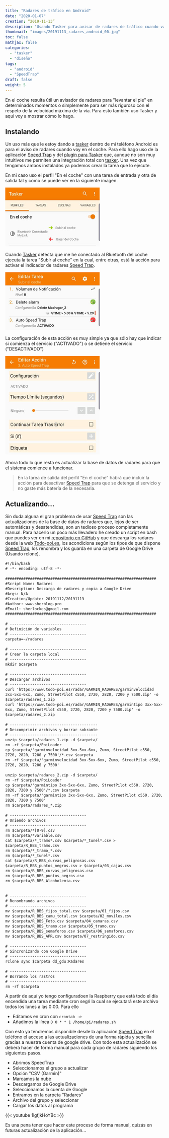 ```yaml
---
title: "Radares de tráfico en Android"
date: "2020-01-07"
creation: “2019-11-13”
description: "Usando Tasker para avisar de radares de tráfico cuando vas en el coche."
thumbnail: "images/20191113_radares_android_00.jpg"
toc: false
mathjax: false
categories:
  - "tasker"
  - "diseño"
tags:
  - "android"
  - "SpeedTrap"
draft: false
weight: 5
---
```

En el coche resulta útil un avisador de radares para "levantar el pie" en determinados momentos o simplemente para ser más riguroso con el respeto de la velocidad máxima de la vía. Para esto también uso Tasker y aquí voy a mostrar cómo lo hago.
<!--more-->

## Instalando
Un uso más que le estoy dando a [tasker] dentro de mi teléfono Android es para el aviso de radares cuando voy en el coche. Para ello hago uso de la aplicación [Speed Trap] y del [plugin para Tasker] que, aunque no son muy intuitivos me permiten una integración total con [tasker]. Una vez que tengamos ambos instalados ya podemos crear la tarea que lo ejecute.

En mi caso uso el perfil "En el coche" con una tarea de entrada y otra de salida tal y como se puede ver en la siguiente imagen.

![imagen_01]

Cuando [Tasker] detecta que me he conectado al Bluetooth del coche ejecuta la tarea "Subir al coche" en la cual, entre otras, está la acción para activar el indicador de radares [Speed Trap].

![imagen_02]

La configuración de esta acción es muy simple ya que sólo hay que indicar si comienza el servicio ("ACTIVADO") o se detiene el servicio ("DESACTIVADO")

![imagen_03]

Ahora todo lo que resta es actualizar la base de datos de radares para que el sistema comience a funcionar.

> En la tarea de salida del perfil "En el coche" habrá que incluir la acción para desactivar [Speed Trap] para que se detenga el servicio y no gaste más batería de la necesaria.


## Actualizando...
Sin duda alguna el gran problema de usar [Speed Trap] son las actualizaciones de la base de datos de radares que, lejos de ser automáticas y desatendidas, son un tedioso proceso completamente manual. Para hacerlo un poco más llevadero he creado un script en bash que puedes ver en mi [repositorio en GitHub] y que descarga los radares desde la web [Todo-poi.es], los acondiciona según los tipos de que dispone [Speed Trap], los renombra y los guarda en una carpeta de Google Drive (Usando rclone).

```
#!/bin/bash
# -*- encoding: utf-8 -*-

###################################################################
#Script Name: Radares
#Description: Descarga de radares y copia a Google Drive
#Args: N/A
#Creation/Update: 20191112/20191113
#Author: www.sherblog.pro                                                
#Email: sherlockes@gmail.com                                           
###################################################################

# ----------------------------------
# Definición de variables
# ----------------------------------
carpeta=~/radares

# ----------------------------------
# Crear la carpeta local
# ----------------------------------
mkdir $carpeta

# ----------------------------------
# Descargar archivos
# ----------------------------------
curl 'https://www.todo-poi.es/radar/GARMIN_RADARES/garminvelocidad 3xx-5xx-6xx, Zumo, StreetPilot c550, 2720, 2820, 7200 y 7500.zip' -o $carpeta/radares_1.zip
curl 'https://www.todo-poi.es/radar/GARMIN_RADARES/garmintipo 3xx-5xx-6xx, Zumo, StreetPilot c550, 2720, 2820, 7200 y 7500.zip' -o $carpeta/radares_2.zip

# ---------------------------------------
# Descomprimir archivos y borrar sobrante
# ---------------------------------------
unzip $carpeta/radares_1.zip -d $carpeta/
rm -rf $carpeta/PoiLoader
cp $carpeta/'garminvelocidad 3xx-5xx-6xx, Zumo, StreetPilot c550, 2720, 2820, 7200 y 7500'/*.csv $carpeta
rm -rf $carpeta/'garminvelocidad 3xx-5xx-6xx, Zumo, StreetPilot c550, 2720, 2820, 7200 y 7500'

unzip $carpeta/radares_2.zip -d $carpeta/
rm -rf $carpeta/PoiLoader
cp $carpeta/'garmintipo 3xx-5xx-6xx, Zumo, StreetPilot c550, 2720, 2820, 7200 y 7500'/*.csv $carpeta
rm -rf $carpeta/'garmintipo 3xx-5xx-6xx, Zumo, StreetPilot c550, 2720, 2820, 7200 y 7500'
rm $carpeta/radares_*.zip

# ----------------------------------
# Uniendo archivos
# ----------------------------------
rm $carpeta/*[0-9].csv
rm $carpeta/*variable.csv
cat $carpeta/*_tramo*.csv $carpeta/*_tunel*.csv > $carpeta/R_BBS_tramo.csv
rm $carpeta/*_tramo_*.csv
rm $carpeta/*_tunel*.csv
cat $carpeta/R_BBS_curvas_peligrosas.csv $carpeta/R_BBS_puntos_negros.csv > $carpeta/03_cajas.csv
rm $carpeta/R_BBS_curvas_peligrosas.csv
rm $carpeta/R_BBS_puntos_negros.csv
rm $carpeta/R_BBS_Alcoholemia.csv


# ----------------------------------
# Renombrando archivos
# ----------------------------------
mv $carpeta/R_BBS_fijos_total.csv $carpeta/01_fijos.csv
mv $carpeta/R_BBS_camu_total.csv $carpeta/02_moviles.csv
mv $carpeta/R_BBS_Foto.csv $carpeta/04_camaras.csv
mv $carpeta/R_BBS_tramo.csv $carpeta/05_tramo.csv
mv $carpeta/R_BBS_semaforos.csv $carpeta/06_semaforos.csv
mv $carpeta/R_BBS_APR.csv $carpeta/07_restringido.csv

# ----------------------------------
# Sincronizando con Google Drive
# ----------------------------------
rclone sync $carpeta dd_gdu:Radares

# ----------------------------------
# Borrando los rastros
# ----------------------------------
rm -rf $carpeta
```

A partir de aquí yo tengo configuradoen la Raspberry que está todo el día encendida una tarea mediante cron segń la cual se ejecutará este archivo todos los lunes a las 0:00. Para ello

* Editamos en cron con `crontab -e`
* Añadimos la línea `0 0 * * 1 /home/pi/radares.sh`

Con esto ya tendremos disponible desde la aplicación [Speed Trap] en el teléfono el acceso a las actualizaciones de una forma rápida y sencilla gracias a nuestra cuenta de google drive. Con todo esta actualización se deberá hacer de forma manual para cada grupo de radares siguiendo los siguientes pasos.

- Abrimos SpeedTrap
- Seleccionamos el grupo a actualizar
- Opción "CSV (Garmin)"
- Marcamos la nube
- Descargamos de Google Drive
- Seleccionamos la cuenta de Google
- Entramos en la carpeta "Radares"
- Archivo del grupo y seleccionar
- Cargar los datos al programa

{{< youtube 1lgfjkHoYBc >}}

Es una pena tener que hacer este proceso de forma manual, quizás en futuras actualización de la aplicación...


[Speed Trap]: https://play.google.com/store/apps/details?id=com.balda.speedtrappro&hl=es
[plugin para Tasker]: https://play.google.com/store/apps/details?id=com.balda.autospeedtrap&hl=es_419
[Todo-poi.es]: https://www.todo-poi.es
[repositorio en GitHub]: https://github.com/sherlockes/SherloScripts
[tasker]: https://play.google.com/store/apps/details?id=net.dinglisch.android.taskerm&hl=es

[imagen_01]: /images/20191113_radares_android_01.jpg
[imagen_02]: /images/20191113_radares_android_02.jpg
[imagen_03]: /images/20191113_radares_android_03.jpg
